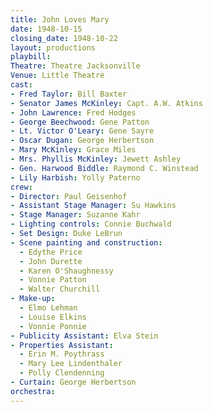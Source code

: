 ```yaml
---
title: John Loves Mary
date: 1948-10-15
closing_date: 1948-10-22
layout: productions
playbill:
Theatre: Theatre Jacksonville
Venue: Little Theatre
cast:
- Fred Taylor: Bill Baxter
- Senator James McKinley: Capt. A.W. Atkins
- John Lawrence: Fred Hodges
- George Beechwood: Gene Patton
- Lt. Victor O'Leary: Gene Sayre
- Oscar Dugan: George Herbertson
- Mary McKinley: Grace Miles
- Mrs. Phyllis McKinley: Jewett Ashley
- Gen. Harwood Biddle: Raymond C. Winstead
- Lily Harbish: Yolly Paterno
crew:
- Director: Paul Geisenhof
- Assistant Stage Manager: Su Hawkins
- Stage Manager: Suzanne Kahr
- Lighting controls: Connie Buchwald
- Set Design: Duke LeBrun
- Scene painting and construction:
  - Edythe Price
  - John Durette
  - Karen O'Shaughnessy
  - Vonnie Patton
  - Walter Churchill
- Make-up:
  - Elmo Lehman
  - Louise Elkins
  - Vonnie Ponnie
- Publicity Assistant: Elva Stein
- Properties Assistant:
  - Erin M. Poythrass
  - Mary Lee Lindenthaler
  - Polly Clendenning
- Curtain: George Herbertson
orchestra:
---
```



